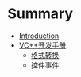 # Summary

* [Introduction](README.md)
* [VC++开发手册](VC++/VC++.md)
  * [格式转换](VC++/格式转换.md)
  * 控件事件



